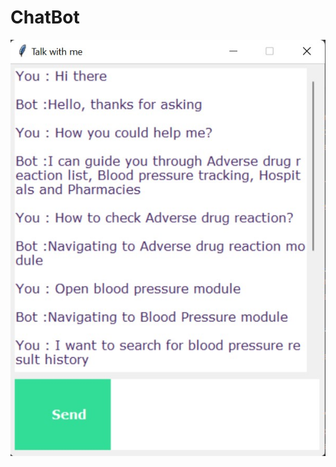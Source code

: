 # ChatBot

![App Screenshot](https://github.com/layaaugustine/ChatBot/blob/master/Screenshot/Chatbot.jpg?raw=true)

